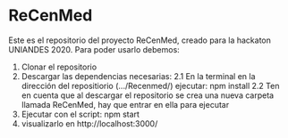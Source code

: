 # ReCenMed
Este es el repositorio del proyecto ReCenMed, creado para la hackaton UNIANDES 2020.
Para poder usarlo debemos:
 1. Clonar el repositorio
 2. Descargar las dependencias necesarias:
  2.1 En la terminal en la dirección del repositiorio (.../Recenmed/) ejecutar: npm install
  2.2 Ten en cuenta que al descargar el repositorio se crea una nueva carpeta llamada ReCenMed, hay que entrar en ella para ejecutar
 3. Ejecutar con el script: npm start
 4. visualizarlo en http://localhost:3000/
